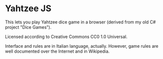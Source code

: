 Yahtzee JS
==========

This lets you play Yahtzee dice game in a browser (derived from my old C# project "Dice Games").

Licensed according to Creative Commons CC0 1.0 Universal.

Interface and rules are in Italian language, actually. However, game rules are well documented
over the Internet and in Wikipedia.
